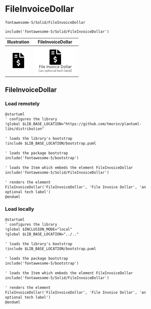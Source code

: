 # FileInvoiceDollar


```text
fontawesome-5/Solid/FileInvoiceDollar
```

```text
include('fontawesome-5/Solid/FileInvoiceDollar')
```



| Illustration | FileInvoiceDollar |
| :---: | :---: |
| ![illustration for Illustration](../../fontawesome-5/Solid/FileInvoiceDollar.png) | ![illustration for FileInvoiceDollar](../../fontawesome-5/Solid/FileInvoiceDollar.Local.png) |




## FileInvoiceDollar

### Load remotely
```plantuml
@startuml
' configures the library
!global $LIB_BASE_LOCATION="https://github.com/tmorin/plantuml-libs/distribution"

' loads the library's bootstrap
!include $LIB_BASE_LOCATION/bootstrap.puml

' loads the package bootstrap
include('fontawesome-5/bootstrap')

' loads the Item which embeds the element FileInvoiceDollar
include('fontawesome-5/Solid/FileInvoiceDollar')

' renders the element
FileInvoiceDollar('FileInvoiceDollar', 'File Invoice Dollar', 'an optional tech label')
@enduml
```

### Load locally
```plantuml
@startuml
' configures the library
!global $INCLUSION_MODE="local"
!global $LIB_BASE_LOCATION="../.."

' loads the library's bootstrap
!include $LIB_BASE_LOCATION/bootstrap.puml

' loads the package bootstrap
include('fontawesome-5/bootstrap')

' loads the Item which embeds the element FileInvoiceDollar
include('fontawesome-5/Solid/FileInvoiceDollar')

' renders the element
FileInvoiceDollar('FileInvoiceDollar', 'File Invoice Dollar', 'an optional tech label')
@enduml
```

